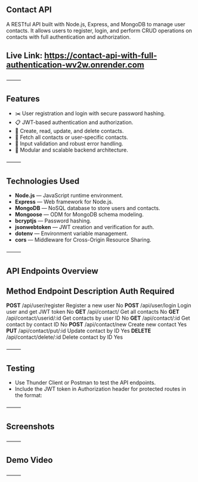 ## Contact API
A RESTful API built with Node.js, Express, and MongoDB to manage user contacts. It allows users to register, login, and perform CRUD operations on contacts with full authentication and authorization.

## Live Link: https://contact-api-with-full-authentication-wv2w.onrender.com

⸻

## Features
 - ✂️ User registration and login with secure password hashing.
- 📋 JWT-based authentication and authorization.
- 📱 Create, read, update, and delete contacts.
- 📸 Fetch all contacts or user-specific contacts.
- 🎨 Input validation and robust error handling.
- 🔁 Modular and scalable backend architecture.	

⸻

## Technologies Used

 - **Node.js** — JavaScript runtime environment.
- **Express** — Web framework for Node.js.
- **MongoDB** — NoSQL database to store users and contacts.
- **Mongoose** — ODM for MongoDB schema modeling.
- **bcryptjs** — Password hashing.
- **jsonwebtoken** — JWT creation and verification for auth.
- **dotenv** — Environment variable management.
- **cors** — Middleware for Cross-Origin Resource Sharing.

⸻

## API Endpoints Overview

## Method	Endpoint	Description	Auth Required
**POST**	/api/user/register	Register a new user	No
**POST**	/api/user/login	Login user and get JWT token	No
**GET**	/api/contact/	Get all contacts	No
**GET**	/api/contact/userid/:id	Get contacts by user ID	No
**GET**	/api/contact/:id	Get contact by contact ID	No
**POST**	/api/contact/new	Create new contact	Yes
**PUT**	/api/contact/put/:id	Update contact by ID	Yes
**DELETE**	/api/contact/delete/:id	Delete contact by ID	Yes


⸻

## Testing
- Use Thunder Client or Postman to test the API endpoints.
- Include the JWT token in Authorization header for protected routes in the format:

⸻

## Screenshots

⸻

## Demo Video

⸻
